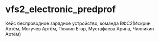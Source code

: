 # vfs2_electronic_predprof
Кейс беспроводное зарядное устройство, команда ВФС2(Искрин Артём, Могучев Артём, Плякин Егор, Мустафаева Арина, Чилликин Артём)
